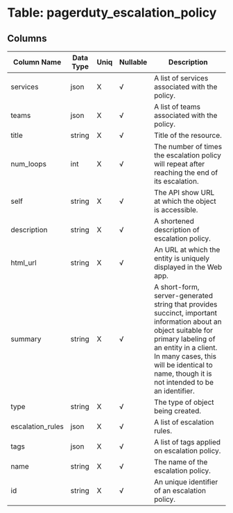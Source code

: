 # Table: pagerduty_escalation_policy

## Columns 

|  Column Name   |  Data Type  | Uniq | Nullable | Description | 
|  ----  | ----  | ----  | ----  | ---- | 
| services | json | X | √ | A list of services associated with the policy. | 
| teams | json | X | √ | A list of teams associated with the policy. | 
| title | string | X | √ | Title of the resource. | 
| num_loops | int | X | √ | The number of times the escalation policy will repeat after reaching the end of its escalation. | 
| self | string | X | √ | The API show URL at which the object is accessible. | 
| description | string | X | √ | A shortened description of escalation policy. | 
| html_url | string | X | √ | An URL at which the entity is uniquely displayed in the Web app. | 
| summary | string | X | √ | A short-form, server-generated string that provides succinct, important information about an object suitable for primary labeling of an entity in a client. In many cases, this will be identical to name, though it is not intended to be an identifier. | 
| type | string | X | √ | The type of object being created. | 
| escalation_rules | json | X | √ | A list of escalation rules. | 
| tags | json | X | √ | A list of tags applied on escalation policy. | 
| name | string | X | √ | The name of the escalation policy. | 
| id | string | X | √ | An unique identifier of an escalation policy. | 


